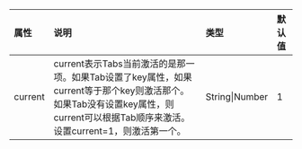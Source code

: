| 属性           | 说明                       | 类型     |        默认值                                          |
|:--------------|:--------------------------|:--------|:-----------------------------------------------------|
| current       | current表示Tabs当前激活的是那一项。如果Tab设置了key属性，如果current等于那个key则激活那个。如果Tab没有设置key属性，则current可以根据Tab顺序来激活。设置current=1，则激活第一个。  | String\|Number  |        1              |